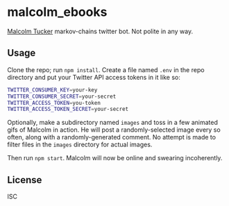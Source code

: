 # malcolm_ebooks

[Malcolm Tucker](https://en.wikipedia.org/wiki/Malcolm_Tucker) markov-chains twitter bot. Not polite in any way.

## Usage

Clone the repo; run `npm install`. Create a file named `.env` in the repo directory and put your Twitter API access tokens in it like so:

```sh
TWITTER_CONSUMER_KEY=your-key
TWITTER_CONSUMER_SECRET=your-secret
TWITTER_ACCESS_TOKEN=you-token
TWITTER_ACCESS_TOKEN_SECRET=your-secret
```

Optionally, make a subdirectory named `images` and toss in a few animated gifs of Malcolm in action. He will post a randomly-selected image every so often, along with a randomly-generated comment. No attempt is made to filter files in the `images` directory for actual images.

Then run `npm start`. Malcolm will now be online and swearing incoherently.

## License

ISC
